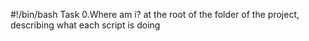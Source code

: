 #!/bin/bash
Task 0.Where am i?
 at the root of the folder of the project, describing what each script is doing
